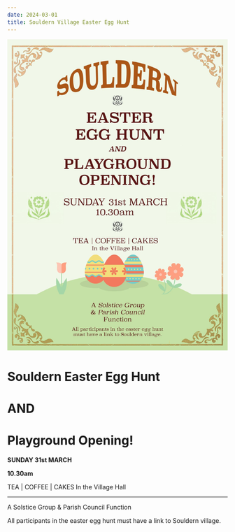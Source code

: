 ```yaml
---
date: 2024-03-01
title: Souldern Village Easter Egg Hunt
---
```


![poster](easter-egg-2024.jpg)


# Souldern Easter Egg Hunt
# AND
# Playground Opening!


**SUNDAY 31st MARCH**

**10.30am**

TEA \| COFFEE \| CAKES In the Village Hall

----

A Solstice Group & Parish Council Function

All participants in the easter egg hunt must have a link to Souldern village.







